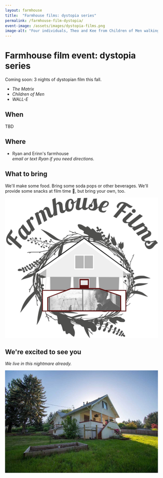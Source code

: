 ```yaml
---
layout: farmhouse
title:  "Farmhouse films: dystopia series"
permalink: /farmhouse-film-dystopia/
event-image: /assets/images/dystopia-films.png
image-alt: "Four individuals, Theo and Kee from Children of Men walking together, slumped over, Neo from The Matrix, and WALL-E"
---
```


# Farmhouse film event: dystopia series

Coming soon: 3 nights of dystopian film this fall.

- <em>The Matrix</em>
- <em>Children of Men</em>
- <em>WALL-E</em>

## When

TBD

## Where
- Ryan and Erinn's farmhouse
<br><em>email or text Ryan if you need directions.</em>

## What to bring
We'll make some food. Bring some soda pops or other beverages. We'll provide some snacks at film time 🍿, but bring your own, too.

![The farmhouse logo, a botanical theme, with Children of Men out front](/assets/images/the-farmhouse-invite-film-dystopia.jpg)

## We're excited to see you

<em>We live in this nightmare already.</em>

![The Farmhouse in the gloaming](/assets/images/farmhouse.jpg)